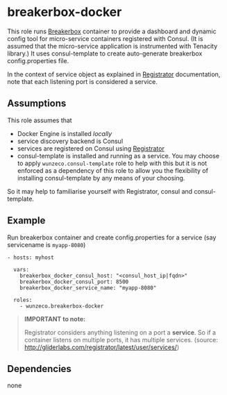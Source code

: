 breakerbox-docker
==================

This role runs [Breakerbox] container to provide a dashboard and dynamic config
tool for micro-service containers registered with Consul. 
(It is assumed that the micro-service application is instrumented with Tenacity 
library.)
It uses consul-template to create auto-generate breakerbox config.properties file.

In the context of service object as explained in [Registrator] documentation, 
note that each listening port is considered a service.

## Assumptions

This role assumes that 
- Docker Engine is installed *locally*
- service discovery backend is Consul
- services are registered on Consul using [Registrator]
- consul-template is installed and running as a service.  You may choose to 
  apply `wunzeco.consul-template` role to help with this but it is not enforced 
  as a dependency of this role to allow you the flexibility of installing
  consul-template by any means of your choosing.

So it may help to familiarise yourself with Registrator, consul and consul-template.


## Example

Run breakerbox container and create config.properties for a service (say 
servicename is `myapp-8080`)

```
- hosts: myhost

  vars:
    breakerbox_docker_consul_host: "<consul_host_ip|fqdn>"
    breakerbox_docker_consul_port: 8500
    breakerbox_docker_service_name: "myapp-8080"

  roles:
    - wunzeco.breakerbox-docker

```

> **IMPORTANT to note:**
>
>    Registrator considers anything listening on a port a **service**. So if a
>    container listens on multiple ports, it has multiple services.
>    (source: http://gliderlabs.com/registrator/latest/user/services/)

## Dependencies
none

[Registrator]: http://gliderlabs.com/registrator/latest/
[Breakerbox]: https://github.com/yammer/breakerbox
